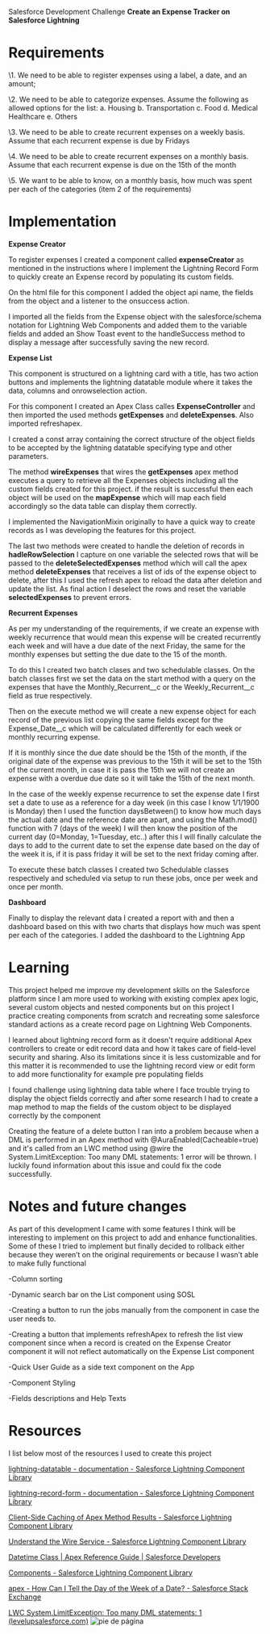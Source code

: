 
Salesforce Development Challenge
**Create an Expense Tracker on Salesforce Lightning**

# Requirements
\1. We need to be able to register expenses using a label, a date, and an amount; 

\2. We need to be able to categorize expenses. Assume the following as allowed options for the list: a. Housing b. Transportation c. Food d. Medical Healthcare e. Others 

\3. We need to be able to create recurrent expenses on a weekly basis. Assume that each recurrent expense is due by Fridays 

\4. We need to be able to create recurrent expenses on a monthly basis. Assume that each recurrent expense is due on the 15th of the month 

\5. We want to be able to know, on a monthly basis, how much was spent per each of the categories (item 2 of the requirements) 

# Implementation
**Expense Creator**

To register expenses I created a component called **expenseCreator** as mentioned in the instructions where I implement the Lightning Record Form to quickly create an Expense record by populating its custom fields.

On the html file for this component I added the object api name, the fields from the object and a listener to the onsuccess action.

I imported all the fields from the Expense object with the salesforce/schema notation for Lightning Web Components and added them to the variable fields and added an Show Toast event to the handleSuccess method to display a message after successfully saving the new record.

**Expense List**

This component is structured on a lightning card with a title, has two action buttons and implements the lightning datatable module where it takes the data, columns and onrowselection action.

For this component I created an Apex Class calles **ExpenseController** and then imported the used methods **getExpenses** and **deleteExpenses**. Also imported refreshapex.

I created a const array containing the correct structure of the object fields to be accepted by the lightning datatable specifying type and other parameters.

The method **wireExpenses** that wires the **getExpenses** apex method executes a query to retrieve all the Expenses objects including all the custom fields created for this project. if the result is successful then each object will be used on the **mapExpense** which will map each field accordingly so the data table can display them correctly.

I implemented the NavigationMixin originally to have a quick way to create records as I was developing the features for this project.

The last two methods were created to handle the deletion of records in **hadleRowSelection** I capture on one variable the selected rows that will be passed to the **deleteSelectedExpenses** method which will call the apex method **deleteExpenses** that receives a list of ids of the expense object to delete, after this I used the refresh apex to reload the data after deletion and update the list. As final action I deselect the rows and reset the variable **selectedExpenses** to prevent errors.

**Recurrent Expenses**

As per my understanding of the requirements, if we create an expense with weekly recurrence that would mean this expense will be created recurrently each week and will have a due date of the next Friday, the same for the monthly expenses but setting the due date to the 15 of the month.

To do this I created two batch clases and two schedulable classes. On the batch classes first we set the data on the start method with a query on the expenses that have the Monthly\_Recurrent\_\_c or the Weekly\_Recurrent\_\_c field as true respectively.

Then on the execute method we will create a new expense object for each record of the previous list copying the same fields except for the Expense\_Date\_\_c which will be calculated differently for each week or monthly recurring expense. 

If it is monthly since the due date should be the 15th of the month, if the original date of the expense was previous to the 15th it will be set to the 15th of the current month, in case it is pass the 15th we will not create an expense with a overdue due date so it will take the 15th of the next month.

In the case of the weekly expense recurrence to set the expense date I first set a date to use as a reference for a day week (in this case I know 1/1/1900 is Monday) then I used the function daysBetween() to know how much days the actual date and the reference date are apart, and using the Math.mod() function with 7 (days of the week) I will then know the position of the current day (0=Monday, 1=Tuesday, etc..) after this I will finally calculate the days to add to the current date to set the expense date based on the day of the week it is, if it is pass friday it will be set to the next friday coming after.

To execute these batch classes I created two Schedulable classes respectively and scheduled via setup to run these jobs, once per week and once per month.

**Dashboard**

Finally to display the relevant data I created a report with and then a dashboard based on this with two charts that displays  how much was spent per each of the categories. I added the dashboard to the Lightning App
# Learning
This project helped me improve my development skills on the Salesforce platform since I am more used to working with existing complex apex logic, several custom objects and nested components but on this project I practice creating components from scratch and recreating some salesforce standard actions as a create record page on Lightning Web Components.

I learned about lightning record form as it doesn't require additional Apex controllers to create or edit record data and how it takes care of field-level security and sharing. Also its limitations since it is less customizable and for this matter it is recommended to use the lightning record view or edit form to add more functionality for example pre populating fields

I found challenge using lightning data table where I face trouble trying to display the object fields correctly and after some research I had to create a map method to map the fields of the custom object to be displayed correctly by the component

Creating the feature of a delete button I ran into a problem because when a DML is performed in an Apex method with @AuraEnabled(Cacheable=true)  and it's called from an LWC method using @wire the System.LimitException: Too many DML statements: 1 error will be thrown. I luckily found information about this issue and could fix the code successfully.

# Notes and future changes
As part of this development I came with some features I think will be interesting to implement on this project to add and enhance functionalities. Some of these I tried to implement but finally decided to rollback either because they weren’t on the original requirements or because I wasn’t able to make fully functional

-Column sorting

-Dynamic search bar on the List component using SOSL

-Creating a button to run the jobs manually from the component in case the user needs to.

-Creating a button that implements refreshApex to refresh the list view component since when a record is created on the Expense Creator component it will not reflect automatically on the Expense List component

-Quick User Guide as a side text component on the App

-Component Styling

-Fields descriptions and Help Texts

# Resources
I list below most of the resources I used to create this project 

[lightning-datatable - documentation - Salesforce Lightning Component Library](https://developer.salesforce.com/docs/component-library/bundle/lightning-datatable/documentation)

[lightning-record-form - documentation - Salesforce Lightning Component Library](https://developer.salesforce.com/docs/component-library/bundle/lightning-record-form/documentation)

[Client-Side Caching of Apex Method Results - Salesforce Lightning Component Library](https://developer.salesforce.com/docs/component-library/documentation/en/lwc/lwc.apex_result_caching)

[Understand the Wire Service - Salesforce Lightning Component Library](https://developer.salesforce.com/docs/component-library/documentation/en/lwc/lwc.data_wire_service_about)

[Datetime Class | Apex Reference Guide | Salesforce Developers](https://developer.salesforce.com/docs/atlas.en-us.apexref.meta/apexref/apex_methods_system_datetime.htm#apex_System_Datetime_format_2)

[Components - Salesforce Lightning Component Library](https://developer.salesforce.com/docs/component-library/overview/components)

[apex - How Can I Tell the Day of the Week of a Date? - Salesforce Stack Exchange](https://salesforce.stackexchange.com/questions/1192/how-can-i-tell-the-day-of-the-week-of-a-date)

[LWC System.LimitException: Too many DML statements: 1 (levelupsalesforce.com)](https://www.levelupsalesforce.com/lwc-too-many-dml-statements-1)
![pie de página](Aspose.Words.867b6df4-13c8-4be1-a00c-d310d16f7c5f.003.png)
